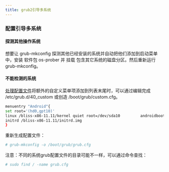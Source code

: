 ```yaml
---
title: grub2引导多系统
---
```

### 配置引导多系统
#### 探测其他操作系统
想要让 grub-mkconfig 探测其他已经安装的系统并自动把他们添加到启动菜单中，安装 软件包 os-prober 并 挂载 包含其它系统的磁盘分区。然后重新运行 grub-mkconfig。
#### 不能检测的系统
[处理配置文件](https://www.gnu.org/software/grub/manual/grub/html_node/Simple-configuration.html#Simple-configuration)将额外的自定义菜单项添加到列表末尾时，可以通过编辑完成 /etc/grub.d/40_custom 或创造 /boot/grub/custom.cfg。
``` bash
menuentry "Android"{
set root='(hd0,gpt10)'
linux /bliss-x86-11.11/kernel quiet root=/dev/sda10 		androidboot.selinux=permissive acpi_sleep=s3_bios,s3_mode SRC=/bliss-x86-11.11
initrd /bliss-x86-11.11/initrd.img
}

```
重新生成配置文件：
``` bash
# grub-mkconfig -o /boot/grub/grub.cfg
```
注意：不同的系统grub配置文件的目录可能不一样，可以通过命令查找：
``` bash
# sudo find / -name grub.cfg
```
